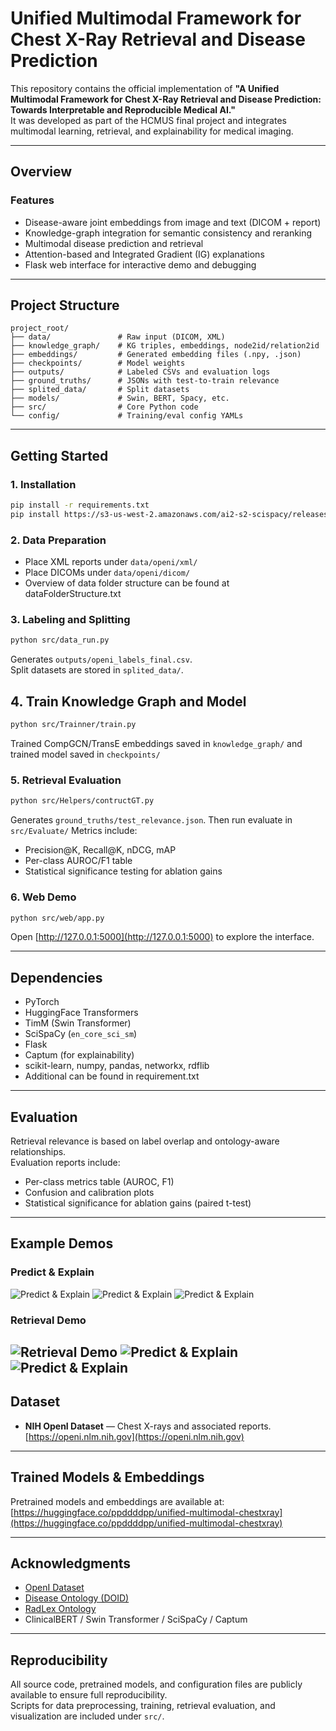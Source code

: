 # Unified Multimodal Framework for Chest X-Ray Retrieval and Disease Prediction

This repository contains the official implementation of **"A Unified Multimodal Framework for Chest X-Ray Retrieval and Disease Prediction: Towards Interpretable and Reproducible Medical AI."**  
It was developed as part of the HCMUS final project and integrates multimodal learning, retrieval, and explainability for medical imaging.

---

## Overview

### Features

* Disease-aware joint embeddings from image and text (DICOM + report)
* Knowledge-graph integration for semantic consistency and reranking
* Multimodal disease prediction and retrieval
* Attention-based and Integrated Gradient (IG) explanations
* Flask web interface for interactive demo and debugging

---

## Project Structure

```
project_root/
├── data/               # Raw input (DICOM, XML)
├── knowledge_graph/    # KG triples, embeddings, node2id/relation2id
├── embeddings/         # Generated embedding files (.npy, .json)
├── checkpoints/        # Model weights
├── outputs/            # Labeled CSVs and evaluation logs
├── ground_truths/      # JSONs with test-to-train relevance
├── splited_data/       # Split datasets
├── models/             # Swin, BERT, Spacy, etc.
├── src/                # Core Python code
└── config/             # Training/eval config YAMLs
```

---

## Getting Started

### 1. Installation

```bash
pip install -r requirements.txt
pip install https://s3-us-west-2.amazonaws.com/ai2-s2-scispacy/releases/v0.5.1/en_core_sci_sm-0.5.1.tar.gz
```

### 2. Data Preparation

* Place XML reports under `data/openi/xml/`
* Place DICOMs under `data/openi/dicom/`
* Overview of data folder structure can be found at dataFolderStructure.txt

### 3. Labeling and Splitting

```bash
python src/data_run.py
```

Generates `outputs/openi_labels_final.csv`.  
Split datasets are stored in `splited_data/`.

## 4. Train Knowledge Graph and Model

```bash
python src/Trainner/train.py
```

Trained CompGCN/TransE embeddings saved in `knowledge_graph/` and trained model saved in `checkpoints/`


### 5. Retrieval Evaluation

```bash
python src/Helpers/contructGT.py
```

Generates `ground_truths/test_relevance.json`. Then run evaluate in `src/Evaluate/`
Metrics include:
* Precision@K, Recall@K, nDCG, mAP  
* Per-class AUROC/F1 table  
* Statistical significance testing for ablation gains  

### 6. Web Demo

```bash
python src/web/app.py
```

Open [http://127.0.0.1:5000](http://127.0.0.1:5000) to explore the interface.

---

## Dependencies

* PyTorch
* HuggingFace Transformers
* TimM (Swin Transformer)
* SciSpaCy (`en_core_sci_sm`)
* Flask
* Captum (for explainability)
* scikit-learn, numpy, pandas, networkx, rdflib
* Additional can be found in requirement.txt
---

## Evaluation

Retrieval relevance is based on label overlap and ontology-aware relationships.  
Evaluation reports include:
* Per-class metrics table (AUROC, F1)
* Confusion and calibration plots
* Statistical significance for ablation gains (paired t-test)

---

## Example Demos

### Predict & Explain
![Predict & Explain](demo/demo_1.png)
![Predict & Explain](demo/demo_2.png)
![Predict & Explain](demo/demo_3.png)

### Retrieval Demo
![Retrieval Demo](demo/demo_4.png)
![Predict & Explain](demo/demo_5.png)
![Predict & Explain](demo/demo_6.png)
---

## Dataset

* **NIH OpenI Dataset** — Chest X-rays and associated reports.  
  [https://openi.nlm.nih.gov](https://openi.nlm.nih.gov)

---

## Trained Models & Embeddings

Pretrained models and embeddings are available at:  
[https://huggingface.co/ppddddpp/unified-multimodal-chestxray](https://huggingface.co/ppddddpp/unified-multimodal-chestxray)

---

## Acknowledgments

* [OpenI Dataset](https://openi.nlm.nih.gov/)
* [Disease Ontology (DOID)](http://purl.obolibrary.org/obo/doid.obo)
* [RadLex Ontology](https://bioportal.bioontology.org/ontologies/RADLEX)
* ClinicalBERT / Swin Transformer / SciSpaCy / Captum

---

## Reproducibility

All source code, pretrained models, and configuration files are publicly available to ensure full reproducibility.  
Scripts for data preprocessing, training, retrieval evaluation, and visualization are included under `src/`.

